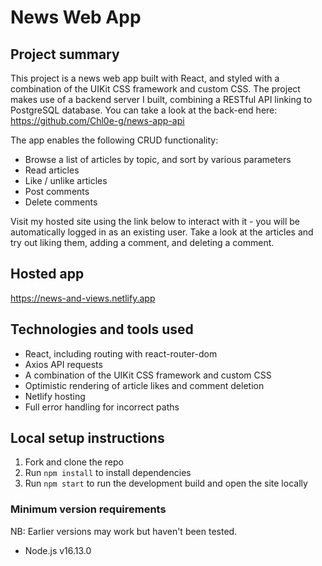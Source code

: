 # News Web App

## Project summary
This project is a news web app built with React, and styled with a combination of the UIKit CSS framework and custom CSS. The project makes use of a backend server I built, combining a RESTful API linking to PostgreSQL database. You can take a look at the back-end here: https://github.com/Chl0e-g/news-app-api

The app enables the following CRUD functionality:
* Browse a list of articles by topic, and sort by various parameters
* Read articles
* Like / unlike articles
* Post comments
* Delete comments

Visit my hosted site using the link below to interact with it - you will be automatically logged in as an existing user. Take a look at the articles and try out liking them, adding a comment, and deleting a comment.

## Hosted app
https://news-and-views.netlify.app

## Technologies and tools used
* React, including routing with react-router-dom
* Axios API requests
* A combination of the UIKit CSS framework and custom CSS
* Optimistic rendering of article likes and comment deletion
* Netlify hosting
* Full error handling for incorrect paths

## Local setup instructions
1. Fork and clone the repo
2. Run `npm install` to install dependencies
3. Run `npm start` to run the development build and open the site locally

### Minimum version requirements
NB: Earlier versions may work but haven't been tested.
* Node.js v16.13.0